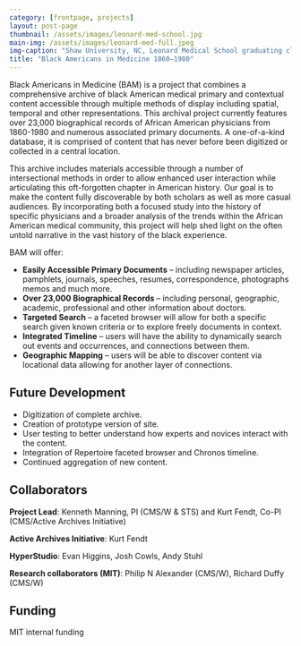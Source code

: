```yaml
---
category: [frontpage, projects]
layout: post-page 
thumbnail: /assets/images/leonard-med-school.jpg
main-img: /assets/images/leonard-med-full.jpeg
img-caption: "Shaw University, NC, Leonard Medical School graduating class of 1889"
title: "Black Americans in Medicine 1860–1980"
---
```


Black Americans in Medicine (BAM) is a project that combines a comprehensive archive of black American medical primary and contextual content accessible through multiple methods of display including spatial, temporal and other representations. This archival project currently features over 23,000 biographical records of African American physicians from 1860-1980 and numerous associated primary documents. A one-of-a-kind database, it is comprised of content that has never before been digitized or collected in a central location. 

This archive includes materials accessible through a number of intersectional methods in order to allow enhanced user interaction while articulating this oft-forgotten chapter in American history. Our goal is to make the content fully discoverable by both scholars as well as more casual audiences. By incorporating both a focused study into the history of specific physicians and a broader analysis of the trends within the African American medical community, this project will help shed light on the often untold narrative in the vast history of the black experience.

BAM will offer:

- **Easily Accessible Primary Documents** – including newspaper articles, pamphlets, journals, speeches, resumes, correspondence, photographs memos and much more.
- **Over 23,000 Biographical Records** – including personal, geographic, academic, professional and other information about doctors.
- **Targeted Search** – a faceted browser will allow for both a specific search given known criteria or to explore freely documents in context.
- **Integrated Timeline** – users will have the ability to dynamically search out events and occurrences, and connections between them.
- **Geographic Mapping** – users will be able to discover content via locational data allowing for another layer of connections.


## Future Development
- Digitization of complete archive.
- Creation of prototype version of site.
- User testing to better understand how experts and novices interact with the content.
- Integration of Repertoire faceted browser and Chronos timeline.
- Continued aggregation of new content.


## Collaborators
**Project Lead**: Kenneth Manning, PI (CMS/W & STS) and Kurt Fendt, Co-PI (CMS/Active Archives Initiative)

**Active Archives Initiative**: Kurt Fendt

**HyperStudio**: Evan Higgins, Josh Cowls, Andy Stuhl

**Research collaborators (MIT)**: Philip N Alexander (CMS/W), Richard Duffy (CMS/W)

## Funding

MIT internal funding
